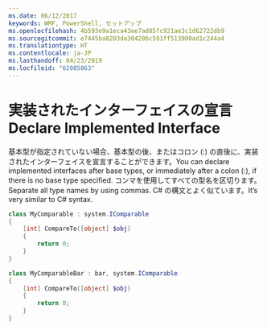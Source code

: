 ```yaml
---
ms.date: 06/12/2017
keywords: WMF, PowerShell, セットアップ
ms.openlocfilehash: 4b593e9a1eca43ee7ad85fc921ae3c1d62722db9
ms.sourcegitcommit: e7445ba8203da304286c591ff513900ad1c244a4
ms.translationtype: HT
ms.contentlocale: ja-JP
ms.lasthandoff: 04/23/2019
ms.locfileid: "62085863"
---
```

# <a name="declare-implemented-interface"></a><span data-ttu-id="1af7a-102">実装されたインターフェイスの宣言</span><span class="sxs-lookup"><span data-stu-id="1af7a-102">Declare Implemented Interface</span></span>

<span data-ttu-id="1af7a-103">基本型が指定されていない場合、基本型の後、またはコロン (:) の直後に、実装されたインターフェイスを宣言することができます。</span><span class="sxs-lookup"><span data-stu-id="1af7a-103">You can declare implemented interfaces after base types, or immediately after a colon (:), if there is no base type specified.</span></span> <span data-ttu-id="1af7a-104">コンマを使用してすべての型名を区切ります。</span><span class="sxs-lookup"><span data-stu-id="1af7a-104">Separate all type names by using commas.</span></span> <span data-ttu-id="1af7a-105">C# の構文とよく似ています。</span><span class="sxs-lookup"><span data-stu-id="1af7a-105">It’s very similar to C# syntax.</span></span>

```powershell
class MyComparable : system.IComparable
{
    [int] CompareTo([object] $obj)
    {
        return 0;
    }
}

class MyComparableBar : bar, system.IComparable
{
    [int] CompareTo([object] $obj)
    {
        return 0;
    }
}
```
